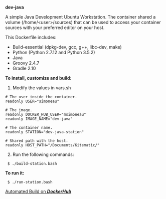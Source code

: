 **dev-java**

A simple Java Development Ubuntu Workstation. The container shared a volume (/home/\<user\>/sources) that can be used to access your container sources with your preferred editor on your host.

This Dockerfile includes:

  - Build-essential (dpkg-dev, gcc, g++, libc-dev, make)
  - Python (Python 2.7.12 and Python 3.5.2)
  - Java
  - Groovy 2.4.7
  - Gradle 2.10

**To install, customize and build:**

1. Modify the values in vars.sh
 ```
# The user inside the container.
readonly USER="simoneau"

# The image.
readonly DOCKER_HUB_USER="msimoneau"
readonly IMAGE_NAME="dev-java"

# The container name.
readonly STATION="dev-java-station"

# Shared path with the host.
readonly HOST_PATH="/Documents/Kitematic/"
 ```
 
2. Run the following commands:
  ```
   $ ./build-station.bash
  ```

**To run it:**
  ```
   $ ./run-station.bash
  ```


[Automated Build on ***DockerHub***](https://hub.docker.com/r/msimoneau/dev-java/)
